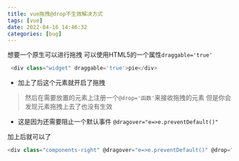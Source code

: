 ```yaml
---
title: vue拖拽@drop不生效解决方式
tags: [vue]
date: 2022-04-16 14:46:32 
categories: [bug]
---
```

想要一个原生可以进行拖拽  可以使用HTML5的一个属性`draggable='true'`

```javascript
 <div class="widget" draggable='true'>pie</div>
```
 - 加上了后这个元素就开启了拖拽
 >然后在需要放置的元素上注册一个`@drop='函数'`来接收拖拽的元素 
 > 但是你会发现元素拖拽上去了也没有生效
 - 这是因为还需要阻止一个默认事件
`@dragover="e=>e.preventDefault()"`
 
加上后就可以了
```javascript
<div class="components-right" @dragover="e=>e.preventDefault()" @drop="onDrop">
```
